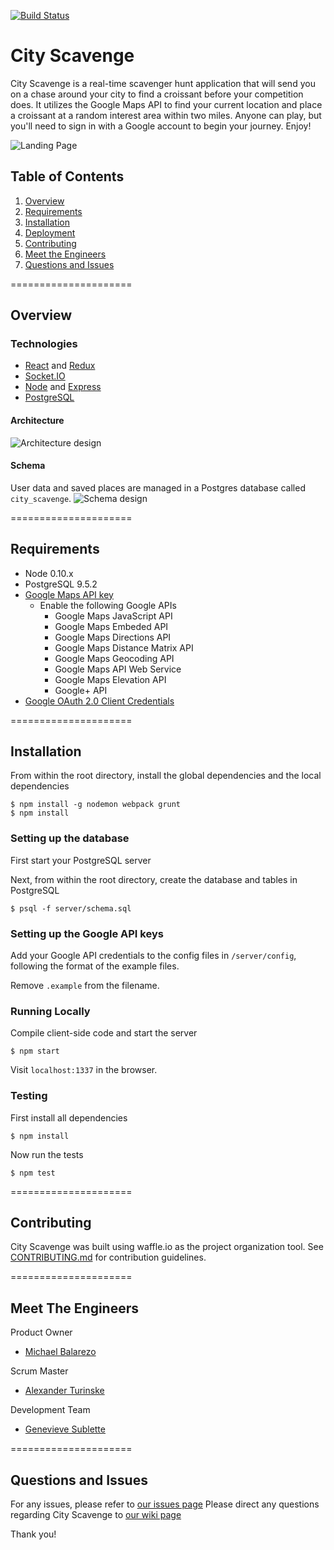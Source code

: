 [![Build Status](https://secure.travis-ci.org/FuturisticSalamander/CityScavenge.svg?branch=master)](http://travis-ci.org/FuturisticSalamander/CityScavenge)

# City Scavenge

City Scavenge is a real-time scavenger hunt application that will send you on a chase around your city to find a croissant before your competition does. It utilizes the Google Maps API to find your current location and place a croissant at a random interest area within two miles. Anyone can play, but you'll need to sign in with a Google account to begin your journey. Enjoy!

![Landing Page](http://i.imgur.com/BZ2Th80.png)

## Table of Contents

1. [Overview](#overview)
2. [Requirements](#requirements)
3. [Installation](#installation)
4. [Deployment](#deployment)
5. [Contributing](#contributing)
6. [Meet the Engineers](#meet-the-engineers)
7. [Questions and Issues](#questions-and-issues)

=====================
## Overview

### Technologies
- [React](https://facebook.github.io/react/) and [Redux](http://redux.js.org/)
- [Socket.IO](http://socket.io/)
- [Node](https://nodejs.org/en/) and [Express](http://expressjs.com/)
- [PostgreSQL](http://www.postgresql.org/)

#### Architecture
![Architecture design](http://i.imgur.com/AYNorBl.png)

#### Schema
User data and saved places are managed in a Postgres database called `city_scavenge`.
![Schema design](http://i.imgur.com/FpiUDaX.png)

=====================
## Requirements

- Node 0.10.x
- PostgreSQL 9.5.2
- [Google Maps API key](https://developers.google.com/maps/documentation/javascript/get-api-key)
  * Enable the following Google APIs
    - Google Maps JavaScript API
    - Google Maps Embeded API
    - Google Maps Directions API
    - Google Maps Distance Matrix API
    - Google Maps Geocoding API
    - Google Maps API Web Service
    - Google Maps Elevation API
    - Google+ API
- [Google OAuth 2.0 Client Credentials](https://developers.google.com/identity/protocols/OAuth2)

=====================
## Installation

From within the root directory, install the global dependencies and the local dependencies

```
$ npm install -g nodemon webpack grunt
$ npm install
```

### Setting up the database

First start your PostgreSQL server

Next, from within the root directory, create the database and tables in PostgreSQL

```
$ psql -f server/schema.sql
```

### Setting up the Google API keys

Add your Google API credentials to the config files in `/server/config`, following the format of the example files.

Remove `.example` from the filename.

### Running Locally

Compile client-side code and start the server
```
$ npm start
```

Visit `localhost:1337` in the browser.

### Testing

First install all dependencies
```
$ npm install
```

Now run the tests
```
$ npm test
```

=====================
## Contributing

City Scavenge was built using waffle.io as the project organization tool.
See [CONTRIBUTING.md](CONTRIBUTING.md) for contribution guidelines.

=====================
## Meet The Engineers
Product Owner
- [Michael Balarezo](https://github.com/mrezo)

Scrum Master
- [Alexander Turinske](https://github.com/alexanderturinske)

Development Team
- [Genevieve Sublette](https://github.com/Genevieve1722)

=====================
## Questions and Issues
For any issues, please refer to [our issues page](https://github.com/FuturisticSalamander/CityScavenge/issues)
Please direct any questions regarding City Scavenge to [our wiki page](https://github.com/FuturisticSalamander/CityScavenge/wiki)

Thank you!
